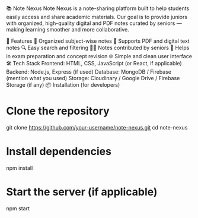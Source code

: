 📚 Note Nexus
Note Nexus is a note-sharing platform built to help students easily access and share academic materials. Our goal is to provide juniors with organized, high-quality digital and PDF notes curated by seniors — making learning smoother and more collaborative.

🚀 Features
📁 Organized subject-wise notes
📄 Supports PDF and digital text notes
🔍 Easy search and filtering
🧑‍🏫 Notes contributed by seniors
🧠 Helps in exam preparation and concept revision
🌐 Simple and clean user interface
🛠 Tech Stack
Frontend: HTML, CSS, JavaScript (or React, if applicable)
Backend: Node.js, Express (if used)
Database: MongoDB / Firebase (mention what you used)
Storage: Cloudinary / Google Drive / Firebase Storage (if any)
📦 Installation (for developers)
# Clone the repository
git clone https://github.com/your-username/note-nexus.git
cd note-nexus

# Install dependencies
npm install

# Start the server (if applicable)
npm start

